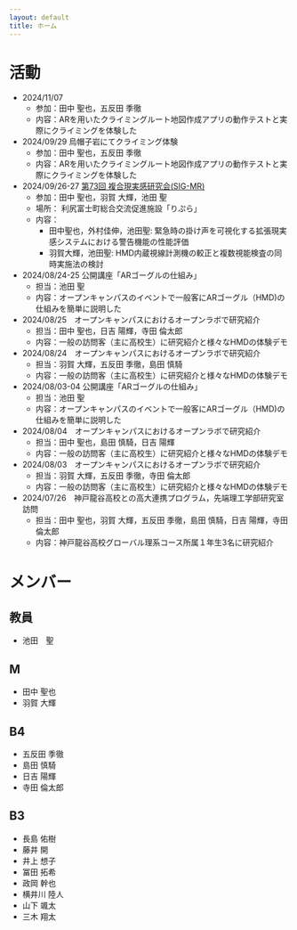 ```yaml
---
layout: default
title: ホーム
---
```


# 活動
- 2024/11/07 
  - 参加：田中 聖也，五反田 季徹
  - 内容：ARを用いたクライミングルート地図作成アプリの動作テストと実際にクライミングを体験した
- 2024/09/29 烏帽子岩にてクライミング体験
  - 参加：田中 聖也，五反田 季徹
  - 内容：ARを用いたクライミングルート地図作成アプリの動作テストと実際にクライミングを体験した
- 2024/09/26-27 [第73回 複合現実感研究会(SIG-MR)](https://sigmr.vrsj.org/events/2024Sep.html)
  - 参加：田中 聖也，羽賀 大輝，池田 聖
  - 場所： 利尻富士町総合交流促進施設「りぷら」
  - 内容：
    - 田中聖也，外村佳伸，池田聖: 緊急時の掛け声を可視化する拡張現実感システムにおける警告機能の性能評価
    - 羽賀大輝，池田聖: HMD内蔵視線計測機の較正と複数視能検査の同時実施法の検討
- 2024/08/24-25 公開講座「ARゴーグルの仕組み」
  - 担当：池田 聖
  - 内容：オープンキャンパスのイベントで一般客にARゴーグル（HMD)の仕組みを簡単に説明した
- 2024/08/25　オープンキャンパスにおけるオープンラボで研究紹介
  - 担当：田中 聖也，日吉 陽輝，寺田	倫太郎
  - 内容：一般の訪問客（主に高校生）に研究紹介と様々なHMDの体験デモ
- 2024/08/24　オープンキャンパスにおけるオープンラボで研究紹介
  - 担当：羽賀 大輝，五反田 季徹，島田 慎騎
  - 内容：一般の訪問客（主に高校生）に研究紹介と様々なHMDの体験デモ
- 2024/08/03-04 公開講座「ARゴーグルの仕組み」
  - 担当：池田 聖
  - 内容：オープンキャンパスのイベントで一般客にARゴーグル（HMD)の仕組みを簡単に説明した
- 2024/08/04　オープンキャンパスにおけるオープンラボで研究紹介
  - 担当：田中 聖也，島田 慎騎，日吉 陽輝
  - 内容：一般の訪問客（主に高校生）に研究紹介と様々なHMDの体験デモ
- 2024/08/03　オープンキャンパスにおけるオープンラボで研究紹介
  - 担当：羽賀 大輝，五反田 季徹，寺田 倫太郎
  - 内容：一般の訪問客（主に高校生）に研究紹介と様々なHMDの体験デモ
- 2024/07/26　神戸龍谷高校との高大連携プログラム，先端理工学部研究室訪問 
  - 担当：田中 聖也，羽賀 大輝，五反田 季徹，島田 慎騎，日吉 陽輝，寺田 倫太郎
  - 内容：神戸龍谷高校グローバル理系コース所属１年生3名に研究紹介

# メンバー

## 教員
- 池田　聖

## M
- 田中	聖也
- 羽賀	大輝

## B4
- 五反田	季徹
- 島田	慎騎
- 日吉	陽輝
- 寺田	倫太郎

## B3
- 長島	佑樹
- 藤井	開
- 井上	想子
- 冨田	拓希
- 政岡	幹也
- 横井川	陸人
- 山下	颯太
- 三木	翔太

